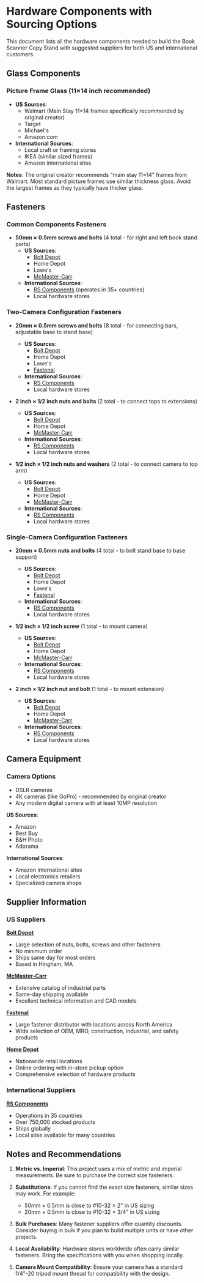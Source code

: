 # Hardware Components with Sourcing Options

This document lists all the hardware components needed to build the Book Scanner Copy Stand with suggested suppliers for both US and international customers.

## Glass Components

### Picture Frame Glass (11×14 inch recommended)
- **US Sources**:
  - Walmart (Main Stay 11×14 frames specifically recommended by original creator)
  - Target
  - Michael's
  - Amazon.com
- **International Sources**:
  - Local craft or framing stores
  - IKEA (similar sized frames)
  - Amazon international sites

**Notes**: The original creator recommends "main stay 11×14" frames from Walmart. Most standard picture frames use similar thickness glass. Avoid the largest frames as they typically have thicker glass.

## Fasteners

### Common Components Fasteners
- **50mm × 0.5mm screws and bolts** (4 total - for right and left book stand parts)
  - **US Sources**:
    - [Bolt Depot](https://www.boltdepot.com)
    - Home Depot
    - Lowe's
    - [McMaster-Carr](https://www.mcmaster.com)
  - **International Sources**:
    - [RS Components](https://int.rsdelivers.com) (operates in 35+ countries)
    - Local hardware stores

### Two-Camera Configuration Fasteners
- **20mm × 0.5mm screws and bolts** (8 total - for connecting bars, adjustable base to stand base)
  - **US Sources**:
    - [Bolt Depot](https://www.boltdepot.com)
    - Home Depot
    - Lowe's
    - [Fastenal](https://www.fastenal.com)
  - **International Sources**:
    - [RS Components](https://int.rsdelivers.com)
    - Local hardware stores

- **2 inch × 1/2 inch nuts and bolts** (2 total - to connect tops to extensions)
  - **US Sources**:
    - [Bolt Depot](https://www.boltdepot.com)
    - Home Depot
    - [McMaster-Carr](https://www.mcmaster.com)
  - **International Sources**:
    - [RS Components](https://int.rsdelivers.com)
    - Local hardware stores

- **1/2 inch × 1/2 inch nuts and washers** (2 total - to connect camera to top arm)
  - **US Sources**:
    - [Bolt Depot](https://www.boltdepot.com)
    - Home Depot
    - [McMaster-Carr](https://www.mcmaster.com)
  - **International Sources**:
    - [RS Components](https://int.rsdelivers.com)
    - Local hardware stores

### Single-Camera Configuration Fasteners
- **20mm × 0.5mm nuts and bolts** (4 total - to bolt stand base to base support)
  - **US Sources**:
    - [Bolt Depot](https://www.boltdepot.com)
    - Home Depot
    - Lowe's
    - [Fastenal](https://www.fastenal.com)
  - **International Sources**:
    - [RS Components](https://int.rsdelivers.com)
    - Local hardware stores

- **1/2 inch × 1/2 inch screw** (1 total - to mount camera)
  - **US Sources**:
    - [Bolt Depot](https://www.boltdepot.com)
    - Home Depot
    - [McMaster-Carr](https://www.mcmaster.com)
  - **International Sources**:
    - [RS Components](https://int.rsdelivers.com)
    - Local hardware stores

- **2 inch × 1/2 inch nut and bolt** (1 total - to mount extension)
  - **US Sources**:
    - [Bolt Depot](https://www.boltdepot.com)
    - Home Depot
    - [McMaster-Carr](https://www.mcmaster.com)
  - **International Sources**:
    - [RS Components](https://int.rsdelivers.com)
    - Local hardware stores

## Camera Equipment

### Camera Options
- DSLR cameras
- 4K cameras (like GoPro) - recommended by original creator
- Any modern digital camera with at least 10MP resolution

**US Sources**:
- Amazon
- Best Buy
- B&H Photo
- Adorama

**International Sources**:
- Amazon international sites
- Local electronics retailers
- Specialized camera shops

## Supplier Information

### US Suppliers

[**Bolt Depot**](https://www.boltdepot.com)
- Large selection of nuts, bolts, screws and other fasteners
- No minimum order
- Ships same day for most orders
- Based in Hingham, MA

[**McMaster-Carr**](https://www.mcmaster.com)
- Extensive catalog of industrial parts
- Same-day shipping available
- Excellent technical information and CAD models

[**Fastenal**](https://www.fastenal.com)
- Large fastener distributor with locations across North America
- Wide selection of OEM, MRO, construction, industrial, and safety products

[**Home Depot**](https://www.homedepot.com)
- Nationwide retail locations
- Online ordering with in-store pickup option
- Comprehensive selection of hardware products

### International Suppliers

[**RS Components**](https://int.rsdelivers.com)
- Operations in 35 countries
- Over 750,000 stocked products
- Ships globally
- Local sites available for many countries

## Notes and Recommendations

1. **Metric vs. Imperial**: This project uses a mix of metric and imperial measurements. Be sure to purchase the correct size fasteners.

2. **Substitutions**: If you cannot find the exact size fasteners, similar sizes may work. For example:
   - 50mm × 0.5mm is close to #10-32 × 2" in US sizing
   - 20mm × 0.5mm is close to #10-32 × 3/4" in US sizing

3. **Bulk Purchases**: Many fastener suppliers offer quantity discounts. Consider buying in bulk if you plan to build multiple units or have other projects.

4. **Local Availability**: Hardware stores worldwide often carry similar fasteners. Bring the specifications with you when shopping locally.

5. **Camera Mount Compatibility**: Ensure your camera has a standard 1/4"-20 tripod mount thread for compatibility with the design.